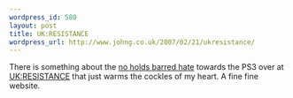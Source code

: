 ```yaml
--- 
wordpress_id: 580
layout: post
title: UK:RESISTANCE
wordpress_url: http://www.johng.co.uk/2007/02/21/ukresistance/
---
```

There is something about the <a href="http://www.ukresistance.co.uk/2007/02/ps3-is-sales-disaster-in-america.html">no holds barred hate</a> towards the PS3 over at <a href="http://www.ukresistance.co.uk">UK:RESISTANCE</a> that just warms the cockles of my heart. A fine fine website.
